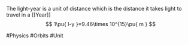 The light-year is a unit of distance which is the distance it takes light to travel in a [[Year]]
$$
1\pu{ l-y }=9.46\times 10^{15}\pu{ m }
$$

#Physics #Orbits #Unit